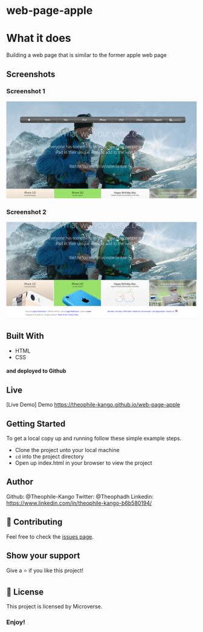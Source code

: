 # web-page-apple

# What it does
Building a web page that is similar to the former apple web page

## Screenshots

### Screenshot 1

![Screenshot 1](img/screen1.PNG)

### Screenshot 2

![Screenshot 2](img/screen2.PNG)


## Built With
- HTML
- CSS
#### and deployed to Github

## Live 

[Live Demo] Demo https://theophile-kango.github.io/web-page-apple

## Getting Started

To get a local copy up and running follow these simple example steps.
- Clone the project unto your local machine
- `cd` into the project directory
- Open up index.html in your browser to view the project

## Author

Github:  @Theophile-Kango
Twitter: @Theophadh
Linkedin: https://www.linkedin.com/in/theophile-kango-b6b580194/

## 🤝 Contributing

Feel free to check the [issues page](https://github.com/Buyaki01/signUpForm/issues).

## Show your support

Give a ⭐️ if you like this project!

## 📝 License

This project is licensed by Microverse.

### Enjoy!
